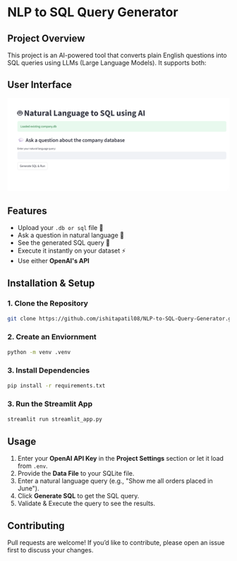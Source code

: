 # NLP to SQL Query Generator

## Project Overview
This project is an AI-powered tool that converts plain English questions into SQL queries using LLMs (Large Language Models). It supports both:
## User Interface
![image](img1.png)

## Features

- Upload your `.db or sql` file 📂
- Ask a question in natural language 💬
- See the generated SQL query 💾
- Execute it instantly on your dataset ⚡
- Use either **OpenAI's API** 

##  Installation & Setup
### 1️. Clone the Repository
```bash
git clone https://github.com/ishitapatil08/NLP-to-SQL-Query-Generator.git
```
### 2. Create an Enviornment
```bash
python -m venv .venv 
```
### 3. Install Dependencies
```bash
pip install -r requirements.txt
```
### 3. Run the Streamlit App
```bash
streamlit run streamlit_app.py
```
## Usage
1. Enter your **OpenAI API Key** in the **Project Settings** section or let it load from `.env`.
2. Provide the **Data File** to your SQLite file.
3. Enter a natural language query (e.g., "Show me all orders placed in June").
4. Click **Generate SQL** to get the SQL query.
5. Validate & Execute the query to see the results.

## Contributing
Pull requests are welcome! If you’d like to contribute, please open an issue first to discuss your changes.
